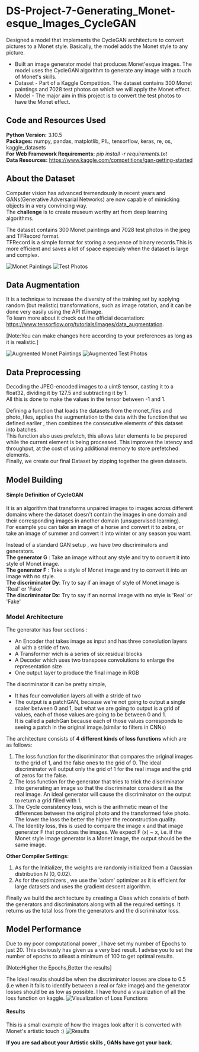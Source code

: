 # DS-Project-7-Generating_Monet-esque_Images_CycleGAN
Designed a model that implements the CycleGAN architecture to convert pictures to a Monet style. Basically, the model adds the Monet style to any picture. 

* Built an image generator model that produces Monet'esque images. The model uses the CycleGAN algorithm to generate any image with a touch of Monet's skills.
* Dataset - Part of a Kaggle Competition. The dataset contains 300 Monet paintings and 7028 test photos on which we will apply the Monet effect.
* Model - The major aim in this project is to convert the test photos to have the Monet effect.  
## Code and Resources Used ##
**Python Version:** 3.10.5 <br />
**Packages:**  numpy, pandas, matplotlib, PIL, tensorflow, keras, re, os, kaggle_datasets <br />
**For Web Framework Requirements:** _pip install -r requirements.txt_ <br />
**Data Resources:** <https://www.kaggle.com/competitions/gan-getting-started> <br />

## About the Dataset ##
Computer vision has advanced tremendously in recent years and GANs(Generative Adversarial Networks)  are now capable of mimicking objects in a very convincing way.<br>
The **challenge** is to create museum worthy art from deep learning algorithms. <br>

The dataset contains 300 Monet paintings and 7028 test photos in the jpeg and TFRecord format.<br>
TFRecord is a simple format for storing a sequence of binary records.This is more efficient and saves a lot of space especialy when the dataset is large and complex.

![](Monet_Paintings.PNG "Monet Paintings")
![](Test_Photos.PNG "Test Photos")



## Data Augmentation ## 
It is a technique to increase the diversity of the training set by applying random (but realistic) transformations, such as image rotation, and it can be done very easily using the API tf.image. <br>
To learn more about it check out the official decantation: <https://www.tensorflow.org/tutorials/images/data_augmentation>. <br>

[Note:You can make changes here according to your preferences as long as it is realistic.]

![](Aug_Monet.PNG "Augmented Monet Paintings")
![](Aug_Test.PNG "Augmented Test Photos")

## Data Preprocessing ##
Decoding the JPEG-encoded images to a uint8 tensor, casting it to a float32, dividing it by 127.5 and subtracting it by 1. <br>
All this is done to make the values in the tensor between -1 and 1. <br>

Defining a function that loads the datasets from the monet_files and photo_files, applies the augmentation to the data with the function that we defined earlier , then combines the consecutive elements of this dataset into batches.<br>
This function also uses prefetch, this allows later elements to be prepared while the current element is being processed. This improves the latency and throughput, at the cost of using additional memory to store prefetched elements. <br>
Finally, we create our final Dataset by zipping together the given datasets.

## Model Building ##
#### Simple Definition of CycleGAN #### 
It is an algorithm that transforms unpaired images to images across different domains where the dataset doesn't contain the images in one domain and their corresponding images in another domain (unsupervised learning). <br>
For example you can take an image of a horse and convert it to zebra, or take an image of summer and convert it into winter or any season you want. <br>

Instead of a standard GAN setup , we have two  discriminators and generators. <br>
**The generator G** : Take an image without any style and try to convert it into style of Monet image.<br>
**The generator F** : Take a style of Monet image and try to convert it into an image with no style.<br>
**The discriminator Dy**: Try to say if an image of style of Monet image is 'Real' or 'Fake'<br>
**The discriminator Dx**: Try to say if an normal image with no style is 'Real' or 'Fake'<br>

### Model Architecture ###

The generator has four sections :

- An Encoder that takes image as input and has three convolution layers all with a stride of two.
- A Transformer wich is a series of six residual blocks
- A Decoder which uses two transpose convolutions to enlarge the representation size
- One output layer to produce the final image in RGB

The discriminator it can be pretty simple, 
- It has four convolution layers all with a stride of two
- The output is a patchGAN, because we're not going to output a single scaler between 0 and 1, but what we are going to output is a grid of values, each of those values are going to be between 0 and 1. <br>
It is called a patchGan because each of those values corresponds to seeing a patch in the original image.(similar to filters in CNNs)

The architecture consists of **4 different kinds of loss functions** which are as follows:
1. The loss function for the discriminator that compares the original images to the grid of 1, and the false ones to the grid of 0. The ideal discriminator will output only the grid of 1 for the real image and the grid of zeros for the false.
2. The loss function for the generator that tries to trick the discriminator into generating an image so that the discriminator considers it as the real image. An ideal generator will cause the discriminator on the output to return a grid filled with 1.
3. The Cycle consistency loss, wich is the arithmetic mean of the differences between the original photo and the transformed fake photo. The lower the loss the better the higher the reconstruction quality.
4. The Identity loss, this is used to compare the image x and that image generator F that produces the images. We expect F (x) ~ x, i.e. if the Monet style image generator is a Monet image, the output should be the same image.

**Other Compiler Settings:**
1. As for the Initializer,  the weights are randomly initialized from a Gaussian distribution N (0, 0.02).
2. As for the optimizers , we use the 'adam' optimizer as it is efficient for large datasets and uses the gradient descent algorithm.

Finally we build the architecture by creating a Class which consists of both the generators and discriminators along with all the required settings. It returns us the total loss from the generators and the discriminator loss.


## Model Performance ##
Due to my poor computational power , I have set my number of Epochs to just 20. This obviously has given us a very bad result. I advise you to set the number of epochs to atleast a minimum of 100 to get optimal results. <br>

[Note:Higher the Epochs,Better the results]

The Ideal results should be when the discriminator losses are close to 0.5 (i.e when it fails to identify between a real or fake image) and the generator losses should be as low as possible.
I have found a visualization of all the loss function on kaggle.
![](Lossfn.PNG "Visualization of Loss  Functions")

#### Results ####
This is a small example of how the images look after it is converted with Monet's artistic touch :)
![](Ex1.PNG "Results")

**If you are sad about your Artistic skills , GANs have got your back.**
